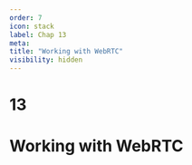 ```yaml
---
order: 7
icon: stack
label: Chap 13
meta:
title: "Working with WebRTC"
visibility: hidden
---
```

# 13

# Working with WebRTC